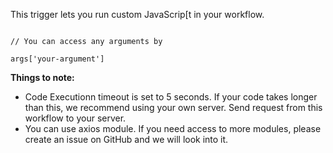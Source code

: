 This trigger lets you run custom JavaScrip[t in your workflow. 

```

// You can access any arguments by

args['your-argument']

```

**Things to note:** 

- Code Executionn timeout is set to 5 seconds. If your code takes longer than this, we recommend using your own server. Send request from this workflow to your server. 
- You can use axios module. If you need access to more modules, please create an issue on GitHub and we will look into it.  
